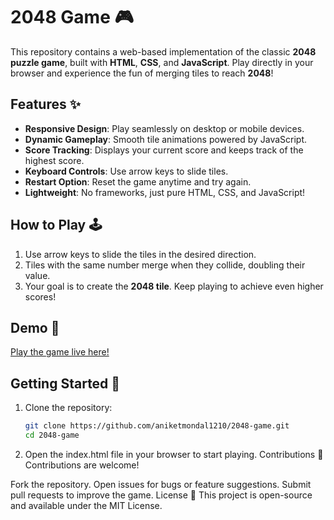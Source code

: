 # 2048 Game 🎮  

This repository contains a web-based implementation of the classic **2048 puzzle game**, built with **HTML**, **CSS**, and **JavaScript**. Play directly in your browser and experience the fun of merging tiles to reach **2048**!  

## Features ✨  
- **Responsive Design**: Play seamlessly on desktop or mobile devices.  
- **Dynamic Gameplay**: Smooth tile animations powered by JavaScript.  
- **Score Tracking**: Displays your current score and keeps track of the highest score.  
- **Keyboard Controls**: Use arrow keys to slide tiles.  
- **Restart Option**: Reset the game anytime and try again.  
- **Lightweight**: No frameworks, just pure HTML, CSS, and JavaScript!  

## How to Play 🕹️  
1. Use arrow keys to slide the tiles in the desired direction.  
2. Tiles with the same number merge when they collide, doubling their value.  
3. Your goal is to create the **2048 tile**. Keep playing to achieve even higher scores!  

## Demo 🔗  
[Play the game live here!](https://aniketmondal1210.github.io/2048-Game/) <!--*(Update this link if hosting the game elsewhere)*-->  

## Getting Started 🚀  
1. Clone the repository:  
   ```bash  
   git clone https://github.com/aniketmondal1210/2048-game.git  
   cd 2048-game  
2. Open the index.html file in your browser to start playing.
Contributions 🤝
Contributions are welcome!

Fork the repository.
Open issues for bugs or feature suggestions.
Submit pull requests to improve the game.
License 📄
This project is open-source and available under the MIT License.
